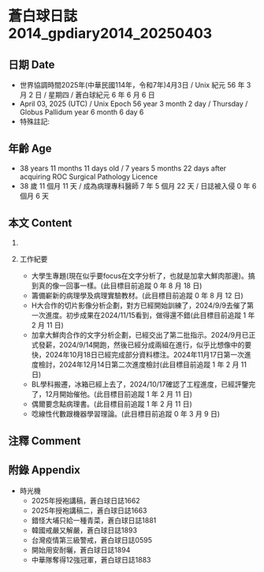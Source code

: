 [_metadata_:encoding]: - "utf-8"
[_metadata_:language]: - "zh-Hant-TW"
[_metadata_:fileformat]: - "markdown"
[_metadata_:MIME_type]: - "text/plain"
[_metadata_:markdown_version]: - "commonmark version 0.30"
[_metadata_:markdown_spec]: - "https://spec.commonmark.org/0.30/"

# 蒼白球日誌2014_gpdiary2014_20250403 #

## 日期 Date ##

* 世界協調時間2025年(中華民國114年，令和7年)4月3日 / Unix 紀元 56 年 3 月 2 日 / 星期四 / 蒼白球紀元 6 年 6 月 6 日
* April 03, 2025 (UTC) / Unix Epoch 56 year 3 month 2 day / Thursday / Globus Pallidum year 6 month 6 day 6
* 特殊註記:

## 年齡 Age ##

* 38 years 11 months 11 days old / 7 years 5 months 22 days after acquiring ROC Surgical Pathology Licence
* 38 歲 11 個月 11 天 / 成為病理專科醫師 7 年 5 個月 22 天 / 日誌被入侵 0 年 6 個月 6 天

## 本文 Content ##

1. 

2. 工作紀要

    - 大學生專題(現在似乎要focus在文字分析了，也就是加拿大鮮肉那邊)。搞到真的像一回事一樣。(此目標目前追蹤 0 年 8 月 18 日)
    - 籌備嶄新的病理學及病理實驗教材。(此目標目前追蹤 0 年 8 月 12 日)
    - H大合作的切片影像分析企劃，對方已經開始訓練了，2024/9/9去催了第一次進度。初步成果在2024/11/15看到，做得還不錯(此目標目前追蹤 1 年 2 月 11 日)
    - 加拿大鮮肉合作的文字分析企劃，已經交出了第二批指示。2024/9月已正式發薪，2024/9/14開跑，然後已經分成兩組在進行，似乎比想像中的要快，2024年10月18日已經完成部分資料標注。2024年11月17日第一次進度檢討，2024年12月14日第二次進度檢討(此目標目前追蹤 1 年 2 月 11 日)
    - BL學科搬遷，冰箱已經上去了，2024/10/17確認了工程進度，已經評鑒完了，12月開始催他。(此目標目前追蹤 1 年 2 月 11 日)
    - 偶爾要念點病理書。(此目標目前追蹤 1 年 2 月 11 日)
    - 唸線性代數跟機器學習理論。(此目標目前追蹤 0 年 3 月 9 日)

## 注釋 Comment ##


## 附錄 Appendix ##

* 時光機
    - 2025年授袍講稿，蒼白球日誌1662
    - 2025年授袍講稿二，蒼白球日誌1663
    - 錯怪大埔只給一種青菜，蒼白球日誌1881
    - 韓國戒嚴又解嚴，蒼白球日誌1893
    - 台灣疫情第三級警戒，蒼白球日誌0595
    - 開始用安耐曬，蒼白球日誌1894
    - 中華隊奪得12強冠軍，蒼白球日誌1883
